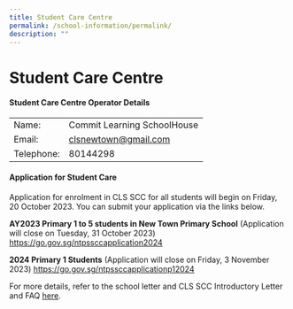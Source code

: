 ```yaml
---
title: Student Care Centre
permalink: /school-information/permalink/
description: ""
---
```

# Student Care Centre

#### Student Care Centre Operator Details
| | |
| -------- | -------- | 
| Name:     | Commit Learning SchoolHouse   | 
| Email:   | clsnewtown@gmail.com   | 
| Telephone:   | 80144298  | 


#### Application for Student Care

Application for enrolment in CLS SCC for all students will begin on Friday, 20 October 2023. You can submit your application via the links below. 


**AY2023 Primary 1 to  5 students in New Town Primary School** 
(Application will close on Tuesday, 31 October 2023)
https://go.gov.sg/ntpssccapplication2024


**2024 Primary 1 Students**
(Application will close on Friday, 3 November 2023)
https://go.gov.sg/ntpssccapplicationp12024


For more details, refer to the school letter and CLS SCC Introductory Letter and FAQ [here](https://drive.google.com/file/d/1_GEm_SGic6MbDOsJv5rW3WYgwdL8f2ok/view?usp=share_link).